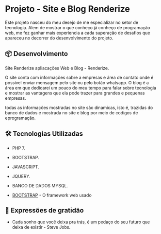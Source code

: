 # Projeto -  Site e Blog Renderize

Este projeto nasceu do meu desejo de me especializar no setor de tecnologia.
Alem de mostrar o que conheço já conheço de programação web, me fez ganhar mais experiencia 
a cada superação de desafios que apareceu no decorrer do desenvolvimento do projeto.


## 📦 Desenvolvimento
Site Renderize apliacações Web e Blog - Renderize.

O site conta com informações sobre a empresas e área de contato onde é possível enviar mensagem pelo site ou pelo botão whatsapp.
O blog é a área em que dedicarei um pouco do meu tempo para falar sobre tecnologia e mostrar as vantagens que ela pode trazer para grandes e pequenas empresas.

todas as informações mostradas no site são dinamicas, isto é, trazidas do banco de dados e mostrada no site e blog por meio de codigos de eprogramação.

## 🛠️ Tecnologias Utilizadas

* PHP 7.
* BOOTSTRAP.
* JAVASCRIPT.
* JQUERY.
* BANCO DE DADOS MYSQL.

* [BOOTSTRAP](https://getbootstrap.com/) - O framework web usado


## 🎁 Expressões de gratidão

* Cada sonho que você deixa pra trás, é um pedaço do seu futuro que deixa de existir - Steve Jobs.